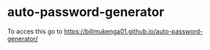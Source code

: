 # auto-password-generator

To acces this go to https://billmukenga01.github.io/auto-password-generator/
